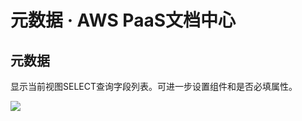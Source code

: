 # 元数据 · AWS PaaS文档中心

## 元数据

显示当前视图SELECT查询字段列表。可进一步设置组件和是否必填属性。

[![](https://docs.awspaas.com/user-manual/aws-pass-console-user-manual-bo-vue/view/view3.png)](<view3.png>)